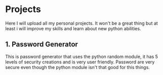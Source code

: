 # Projects
Here I will upload all my personal projects. It won't be a great thing but at least i will improve my skills and learn about new python abilities.

## 1. Password Generator
This is password generator that uses the python random module, it has 5 levels of security creations and is very user friendly. Password are very secure even though the python module isn't that good for this things.
